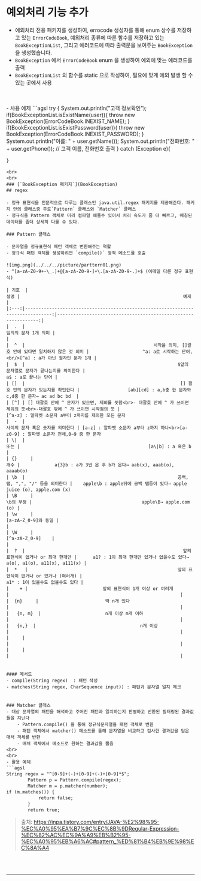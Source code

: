 # 예외처리 기능 추가

- 예외처리 전용 패키지를 생성하여, errocode 생성자를 통해 enum 상수를 저장하고 있는 `ErrorCodeBook`, 예외처리 종류에 따른 함수를 저장하고 있는 `BookExceptionList`, 그리고 에러코드에 따라 출력문을 보여주는 `BookException` 을 생성했습니다.
- `BookException` 에서 `ErrorCodeBook` enum 을 생성하여 예외에 맞는 에러코드를 출력
- `BookExceptionList` 의 함수를 static 으로 작성하여, 필요에 맞게 예외 발생 할 수 있는 곳에서 사용
<br>
<br>
- 사용 예제
```agsl
try {
      System.out.println("고객 정보확인");
      if(BookExceptionList.isExistName(user)){
        throw new BookException(ErrorCodeBook.INEXIST_NAME);
      }
      if(BookExceptionList.isExistPassword(user)){
        throw new BookException(ErrorCodeBook.INEXIST_PASSWORD);
      }
      System.out.println("이름: " + user.getName());
      System.out.println("전화번호: " + user.getPhone()); // 고객 이름, 전화번호 출력
    }
    catch (Exception e){

    }
```
<br>
<br>
### [`BookException 패키지`](BookException)
## regex

- 정규 표현식을 전문적으로 다루는 클래스인 java.util.regex 패키지를 제공해준다. 패키지 안의 클래스중 주로`Pattern` 클래스와 `Matcher` 클래스
- 정규식을 Pattern 객체로 미리 컴파일 해둘수 있어서 처리 속도가 좀 더 빠르고, 매칭된 데이터를 좀더 상세히 다룰 수 있다.

### Pattern 클래스

- 문자열을 정규표현식 패턴 객체로 변환해주는 역할
- 정규식 패턴 객체를 생성하려면 `compile()` 정적 메소드를 호출

![img.png](../../../picture/parttern01.png)
- ^[a-zA-Z0-9+-\_.]+@[a-zA-Z0-9-]+\.[a-zA-Z0-9-.]+$ (이메일 다른 정규 표현식)

| 기호  |                                                                              설명 |                                                             예제 |
|:---:|--------------------------------------------------------------------------------:|---------------------------------------------------------------:|
|  .  |                                                                    임의의 문자 1개 의미 |                                                                |
|  ^  |                                                시작을 의미, []괄호 안에 있다면 일치하지 않은 것 의미 |                    ^a: a로 시작하는 단어, <br/>[^a] : a가 아닌 철자인 문자 1개 |
|  $  |                                                         $앞의 문자열로 문자가 끝나는지를 의미한다 |                                                 a$ : a로 끝나는 단어 |
| []  |                                                          [] 괄호 안의 문자가 있는지를 확인한다 |                  [ab][cd] : a,b중 한 문자와 c,d중 한 문자→ ac ad bc bd  |
| [^] | [] 대괄호 안에 ^ 문자가 있으면, 제외를 뜻함<br>- 대괄호 안에 ^ 가 쓰이면 제외의 뜻<br>-대괄호 밖에 ^ 가 쓰이면 시작점의 뜻 |                            [^a-z] : 알파벳 소문자 a부터 z까지를 제외한 모든 문자 
|  -  |                                                              사이의 문자 혹은 숫자를 의미한다 | [a-z] : 알파벳 소문자 a부터 z까지 하나<br>[a-z0-9] : 알파벳 소문자 전체,0~9 중 한 문자 
| \|  |                                                                              또는 |                                                [a\|b] : a 혹은 b |
| {}	 |                                                                              개수 |             a{3}b : a가 3번 온 후 b가 온다→ aab(x), aaab(o), aaaab(o) 
| \b  |                                                         공백, 탭, ",", "/" 등을 의미한다 |    apple\b : apple뒤에 공백 탭등이 있다→ apple juice (o), apple.com (x) 
| \B	 |                                                                          \b의 부정 |                                         apple\B→ apple.com (o) |
| \w	 |                                                                [a-zA-Z_0-9]와 동일 |                                                                |
| \W	 |                                                                  [^a-zA-Z_0-9]	 |                                                                |
|  ?  |                                                           앞의 표현식이 없거나 or 최대 한개만 |      a1? : 1이 최대 한개만 있거나 없을수도 있다→ a(o), a1(o), a11(x), a111(x) |
|  *   |                                                        앞의 표현식이 없거나 or 있거나 (여러개) |                                          a1* : 1이 있을수도 없을수도 있다 |
|    + |                            앞의 표현식이 1개 이상 or 여러개	                                                     |                                                                |
|  {n}	   |                         딱 n개 있다	                                                        |                                                                |
|   {n, m}  |                        n개 이상 m개 이하                                                         |                                                                |
|   {n,}  |                                       n개 이상                                          |                                                                |
|     |                                                                                 |                                                                |
|     |                                                                                 |                                                                |


#### 메서드
- compile(String regex)  : 패턴 작성
- matches(String regex, CharSequence input)) : 패턴과 문자열 일치 체크


### Matcher 클래스
- 대상 문자열의 패턴을 해석하고 주어진 패턴과 일치하는지 판별하고 반환된 필터링된 결과값들을 지닌다
    - Pattern.compile() 을 통해 정규식문자열을 패턴 객체로 변환
    - 패턴 객체에서 matcher() 메소드를 통해 문자열을 비교하고 검사한 결과값을 담은 매처 객체를 반환
    - 매처 객체에서 메소드로 원하는 결과값을 뽑음
<br>
<br>
- 활용 예제
```agsl
String regex = "^[0-9]+(-)+[0-9]+(-)+[0-9]*$";
		Pattern p = Pattern.compile(regex);
		Matcher m = p.matcher(number);
if (m.matches()) {
			return false;
		}
		return true;
```


> 출처: https://inpa.tistory.com/entry/JAVA-%E2%98%95-%EC%A0%95%EA%B7%9C%EC%8B%9DRegular-Expression-%EC%82%AC%EC%9A%A9%EB%B2%95-%EC%A0%95%EB%A6%AC#pattern_%ED%81%B4%EB%9E%98%EC%8A%A4

<br><br>
***
<br><br>















